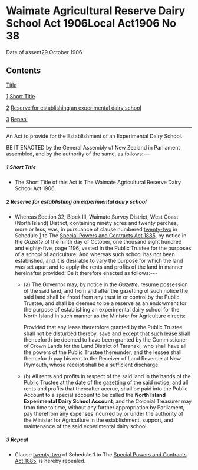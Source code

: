 # Waimate Agricultural Reserve Dairy School Act 1906Local Act1906 No 38

Date of assent29 October 1906

## Contents

[Title][0]

[1][1] [Short Title][1]

[2][2] [Reserve for establishing an experimental dairy school][2]

[3][3] [Repeal][3]

---

An Act to provide for the Establishment of an Experimental Dairy School.

BE IT ENACTED by the General Assembly of New Zealand in Parliament assembled, and by the authority of the same, as follows:---

##### 1 Short Title
    
*   The Short Title of this Act is The Waimate Agricultural Reserve Dairy School Act 1906\.

##### 2 Reserve for establishing an experimental dairy school
    
*   Whereas Section 32, Block III, Waimate Survey District, West Coast (North Island) District, containing ninety acres and twenty perches, more or less, was, in pursuance of clause numbered [twenty-two][4] in Schedule [1][4] to The [Special Powers and Contracts Act 1885][5], by notice in the _Gazette_ of the ninth day of October, one thousand eight hundred and eighty-five, page 1196, vested in the Public Trustee for the purposes of a school of agriculture: And whereas such school has not been established, and it is desirable to vary the purpose for which the land was set apart and to apply the rents and profits of the land in manner hereinafter provided: Be it therefore enacted as follows:---
        
    *   (a) The Governor may, by notice in the _Gazette_, resume possession of the said land, and from and after the gazetting of such notice the said land shall be freed from any trust in or control by the Public Trustee, and shall be deemed to be a reserve as an endowment for the purpose of establishing an experimental dairy school for the North Island in such manner as the Minister for Agriculture directs:
        
        Provided that any lease theretofore granted by the Public Trustee shall not be disturbed thereby, save and except that such lease shall thenceforth be deemed to have been granted by the Commissioner of Crown Lands for the Land District of Taranaki, who shall have all the powers of the Public Trustee thereunder, and the lessee shall thenceforth pay his rent to the Receiver of Land Revenue at New Plymouth, whose receipt shall be a sufficient discharge.
    
    *   (b) All rents and profits in respect of the said land in the hands of the Public Trustee at the date of the gazetting of the said notice, and all rents and profits that thereafter accrue, shall be paid into the Public Account to a special account to be called the **North Island Experimental Dairy School Account**; and the Colonial Treasurer may from time to time, without any further appropriation by Parliament, pay therefrom any expenses incurred by or under the authority of the Minister for Agriculture in the establishment, support, and maintenance of the said experimental dairy school.
    
    

##### 3 Repeal
    
*   Clause [twenty-two][4] of Schedule 1 to The [Special Powers and Contracts Act 1885][5], is hereby repealed.



[0]: http://www.legislation.govt.nz/act/local/1906/0038/latest/whole.html#DLM32304
[1]: http://www.legislation.govt.nz/act/local/1906/0038/latest/whole.html#DLM32306
[2]: http://www.legislation.govt.nz/act/local/1906/0038/latest/whole.html#DLM32307
[3]: http://www.legislation.govt.nz/act/local/1906/0038/latest/whole.html#DLM32308
[4]: http://www.legislation.govt.nz/act/local/1906/0038/latest/link.aspx?id=DLM18781
[5]: http://www.legislation.govt.nz/act/local/1906/0038/latest/link.aspx?id=DLM18762